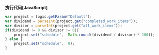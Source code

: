 <p class="panel-title"><b>执行代码[JavaScript]</b></p>

```javascript
var project = logic.getParam("Default");
var dividend = parseInt(project.get("completed_work_items"));
var divisor = parseInt(project.get("all_work_items"));
if(dividend != 0 && divisor != 0){
    project.set("schedule",  Math.round((dividend / divisor) * 100));
} else {
    project.set("schedule",  0);
}
```

